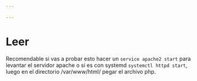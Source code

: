 ```yaml
---

---
```


# Leer

Recomendable si vas a probar esto hacer un  `service apache2 start` para levantar el servidor apache o si es con systemd `systemctl httpd start`, luego en el directorio /var/www/html/ pegar el archivo php.
